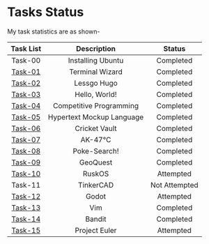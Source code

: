 # Tasks Status 

My task statistics are as shown-

| Task List | Description | Status |
| :-:       | :-:         | :-:    |
| Task-00   | Installing Ubuntu | Completed |
| [Task-01](https://github.com/priyanshu0463/amfoss-tasks/tree/main/task-01)   | Terminal Wizard | Completed |
| [Task-02](https://github.com/priyanshu0463/amfoss-tasks/tree/main/task-02)   | Lessgo Hugo | Completed |
| [Task-03](https://github.com/priyanshu0463/amfoss-tasks/tree/main/task-03)  | Hello, World! | Completed |
| [Task-04](https://github.com/priyanshu0463/amfoss-tasks/tree/main/task-03/task-04)   | Competitive Programming | Completed |
| [Task-05](https://github.com/priyanshu0463/amfoss-tasks/tree/main/task-05)   | Hypertext Mockup Language | Completed |
| [Task-06](https://github.com/priyanshu0463/amfoss-tasks/tree/main/task-06)   | Cricket Vault | Completed |
| [Task-07](https://github.com/priyanshu0463/amfoss-tasks/tree/main/task-07)   | AK-47℃ | Completed |
| [Task-08](https://github.com/priyanshu0463/amfoss-tasks/tree/main/task-08)   | Poke-Search! | Completed |
| [Task-09](https://github.com/priyanshu0463/amfoss-tasks/tree/main/task-09)   | GeoQuest | Completed |
| [Task-10](https://github.com/priyanshu0463/amfoss-tasks/tree/main/task-10)   | RuskOS | Attempted  |
| Task-11   | TinkerCAD | Not Attempted |
| [Task-12](https://github.com/priyanshu0463/amfoss-tasks/tree/main/task-12)  | Godot | Attempted|
| [Task-13](https://github.com/priyanshu0463/amfoss-tasks/tree/main/task-13)   | Vim | Completed |
| [Task-14](https://github.com/priyanshu0463/amfoss-tasks/tree/main/task-14)   | Bandit | Completed |
| [Task-15](https://github.com/priyanshu0463/amfoss-tasks/tree/main/task-15)   | Project Euler | Attempted |



